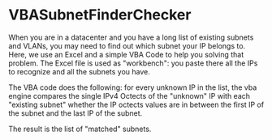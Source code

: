 # VBASubnetFinderChecker
When you are in a datacenter and you have a long list of existing subnets and VLANs, you may need to find out which subnet your IP belongs to.
Here, we use an Excel and a simple VBA Code to help you solving that problem.
The Excel file is used as "workbench": you paste there all the IPs to recognize and all the subnets you have. 

The VBA code does the following: for every unknown IP in the list, the vba engine compares the single IPv4 Octects of the "unknown" IP with each "existing subnet" whether the IP octects values are in between the first IP of the subnet and the last IP of the subnet.

The result is the list of "matched" subnets.
